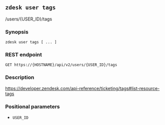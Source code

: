 ## `zdesk user tags`

/users/{USER_ID}/tags

### Synopsis

    zdesk user tags [ ... ]

### REST endpoint

    GET https://{HOSTNAME}/api/v2/users/{USER_ID}/tags

### Description

https://developer.zendesk.com/api-reference/ticketing/tags#list-resource-tags

### Positional parameters

* `USER_ID`

